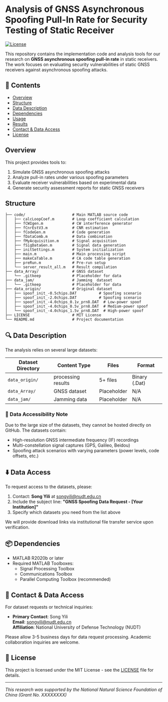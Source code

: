 # Analysis of GNSS Asynchronous Spoofing Pull-In Rate for Security Testing of Static Receiver

[![License](https://img.shields.io/badge/License-MIT-blue.svg)](LICENSE)

This repository contains the implementation code and analysis tools for our research on **GNSS asynchronous spoofing pull-in rate** in static receivers. The work focuses on evaluating security vulnerabilities of static GNSS receivers against asynchronous spoofing attacks.

## 📌 Contents
- [Overview](#overview)
- [Structure](#actual-code-structure)
- [Data Description](#-data-description)
- [Dependencies](#-dependencies)
- [Usage](#-usage)
- [Results](#-results)
- [Contact & Data Access](#-contact--data-access)
- [License](#-license)

## Overview
This project provides tools to:
1. Simulate GNSS asynchronous spoofing attacks
2. Analyze pull-in rates under various spoofing parameters
3. Evaluate receiver vulnerabilities based on experimental data
4. Generate security assessment reports for static GNSS receivers

## Structure
```
├── code/                     # Main MATLAB source code
│   ├── calcLoopCoef.m        # Loop coefficient calculation
│   ├── fCWIgen.m             # CW interference generator
│   ├── fCnrEstV3.m           # CNR estimation
│   ├── fCodeGen.m            # Code generation
│   ├── fDataComb.m           # Data combination
│   ├── fMyAcquisition.m      # Signal acquisition
│   ├── fSigDataGen.m         # Signal data generation
│   ├── initSettings.m        # System initialization
│   ├── main.m                # Main processing script
│   ├── makeCaTable.m         # CA code table generation
│   ├── preRun.m              # Pre-run setup
│   └── server_result_all.m   # Result compilation
├── data_Array/               # GNSS dataset
│   └── .gitkeep              # Placeholder for data
├── data_jam/                 # Jamming  dataset
│   └── .gitkeep              # Placeholder for data
├── data_origin/              # Original dataset 
│   ├── spoof_init_-0.5chips.DAT          # Spoofing scenario
│   ├── spoof_init_-2.0chips.DAT          # Spoofing scenario
│   ├── spoof_init_-4.0chips_0.1v_prn8.DAT  # Low-power spoof
│   ├── spoof_init_-4.0chips_0.5v_prn8.DAT  # Medium-power spoof
│   └── spoof_init_-4.0chips_1.5v_prn8.DAT  # High-power spoof
├── LICENSE                   # MIT License
└── README.md                 # Project documentation
```

## 🔍 Data Description
The analysis relies on several large datasets:

| Dataset Directory | Content Type | Files | Format |
|-------------------|-------------|-------|--------|
| `data_origin/` | processing results | 5+ files | Binary (.Dat) |
| `data_Array/` | GNSS dataset | Placeholder | N/A |
| `data_jam/` | Jamming data | Placeholder | N/A |

### 🚫 Data Accessibility Note
Due to the large size of the datasets, they cannot be hosted directly on GitHub. The datasets contain:
- High-resolution GNSS intermediate frequency (IF) recordings
- Multi-constellation signal captures (GPS, Galileo, Beidou)
- Spoofing attack scenarios with varying parameters (power levels, code offsets, etc.)

## ⬇️ Data Access
To request access to the datasets, please:
1. Contact: **Song Yili** at [songyili@nudt.edu.cn](mailto:songyili@nudt.edu.cn)
2. Include the subject line: **"GNSS Spoofing Data Request - [Your Institution]"**
3. Specify which datasets you need from the list above

We will provide download links via institutional file transfer service upon verification.

## 📦 Dependencies
- MATLAB R2020b or later
- Required MATLAB Toolboxes:
  - Signal Processing Toolbox
  - Communications Toolbox
  - Parallel Computing Toolbox (recommended)



## 🤝 Contact & Data Access
For dataset requests or technical inquiries:
- **Primary Contact**: Song Yili  
  **Email**: [songyili@nudt.edu.cn](mailto:songyili@nudt.edu.cn)  
  **Affiliation**: National University of Defense Technology (NUDT)

Please allow 3-5 business days for data request processing. Academic collaboration inquiries are welcome.

## 📜 License
This project is licensed under the MIT License - see the [LICENSE](LICENSE) file for details.

---
*This research was supported by the National Natural Science Foundation of China (Grant No. XXXXXXXX)*
